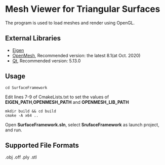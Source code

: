 # Mesh Viewer for Triangular Surfaces

The program is used to load meshes and render using OpenGL.

## External Libraries

* [Eigen](http://eigen.tuxfamily.org/)
* [OpenMesh](https://www.openmesh.org/), Recommended version: the latest 8.1(at Oct. 2020)
* [Qt](https://www.qt.io/), Recommended version: 5.13.0

## Usage

```
cd SurfaceFramework
```

Edit lines 7-9 of CmakeLists.txt to set the values of **EIGEN_PATH**,**OPENMESH_PATH** and **OPENMESH_LIB_PATH**
```
mkdir build && cd build
cmake -A x64 ..
```

Open **SurfaceFramework.sln**, select **SrufaceFramework** as launch project, and run.


## Supported File Formats

.obj .off .ply .stl